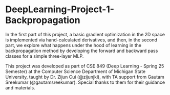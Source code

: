 # DeepLearning-Project-1-Backpropagation
In the first part of this project, a basic gradient optimization in the 2D space is implemented via hand-calculated derivatives, and then, in the second part, we explore what happens under the hood of learning in the backpropagation method by developing the forward and backward pass classes for a simple three-layer MLP.

This project was developed as part of CSE 849 (Deep Learning - Spring 25 Semester) at the Computer Science Department of Michigan State University, taught by Dr. Zijun Cui (@zijunjkl), with TA support from Gautam Sreekumar (@gautamsreekumar). Special thanks to them for their guidance and materials.

